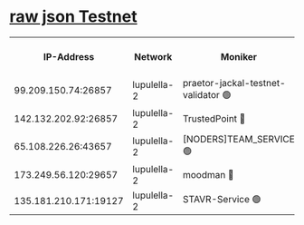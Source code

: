 [raw json Testnet](https://rpc-check.jaclalt.stavr.tech/jaclalt/rpc-jaclalt-result.json)
=

<table><tr><th>IP-Address</th><th>Network</th><th>Moniker</th><th>Latest Block Height</th><th>Earliest Block Height</th><th>Catching Up</th><th>Tx Index</th><th>Voting Power</th><th>Scan Time</th></tr><tr><td>99.209.150.74:26857</td><td>lupulella-2</td><td>praetor-jackal-testnet-validator 🟢</td><td>6576962</td><td>6247155</td><td>False</td><td>on</td><td>0</td><td>2024-02-08T19:44:59.302941845UTC</td></tr><tr><td>142.132.202.92:26857</td><td>lupulella-2</td><td>TrustedPoint 🔴</td><td>6576963</td><td>6282001</td><td>False</td><td>off</td><td>5</td><td>2024-02-08T19:45:08.141309597UTC</td></tr><tr><td>65.108.226.26:43657</td><td>lupulella-2</td><td>[NODERS]TEAM_SERVICE 🟢</td><td>6576963</td><td>6282001</td><td>False</td><td>on</td><td>0</td><td>2024-02-08T19:45:08.508198660UTC</td></tr><tr><td>173.249.56.120:29657</td><td>lupulella-2</td><td>moodman 🔴</td><td>6576963</td><td>6476963</td><td>False</td><td>off</td><td>940134</td><td>2024-02-08T19:45:07.900897951UTC</td></tr><tr><td>135.181.210.171:19127</td><td>lupulella-2</td><td>STAVR-Service 🟢</td><td>6576961</td><td>6574001</td><td>False</td><td>on</td><td>0</td><td>2024-02-08T19:44:57.993206223UTC</td></tr></table>
